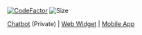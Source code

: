[![CodeFactor](https://www.codefactor.io/repository/github/chrisrahme/fyp-webapp/badge)](https://www.codefactor.io/repository/github/chrisrahme/fyp-webapp)
![Size](https://img.shields.io/github/languages/code-size/chrisrahme/fyp-webapp)

[Chatbot](https://github.com/ChrisRahme/fyp-chatbot) (Private) | [Web Widget](https://github.com/ChrisRahme/fyp-webapp) | [Mobile App](https://github.com/ChrisRahme/fyp-mobapp)